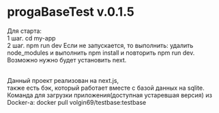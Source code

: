 # progaBaseTest v.0.1.5

Для старта:
<br/>1 шаг. cd my-app
<br/>2 шаг. npm run dev
Если не запускается, то выполнить:
удалить node_modules и выполнить npm install
и повторить npm run dev.
Возможно нужно будет установить next.

<br/>Данный проект реализован на next.js, 
<br/>также есть бэк, который работает вместе с базой данных на sqlite.
<br/>Команда для загрузки приложения(доступная устаревшая версия) из Docker-а: docker pull volgin69/testbase:testbase
